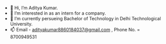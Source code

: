- 👋 Hi, I’m Aditya Kumar.
- 👀 I’m interested in as an intern for a company.
- 🌱 I’m currently persueing Bachelor of Technology in Delhi Technological University.
- 📫 Email - adityakumar8860184037@gmail.com , Phone No. = 8700949531

<!---
Aditya007it/Aditya007it is a ✨ special ✨ repository because its `README.md` (this file) appears on your GitHub profile.
You can click the Preview link to take a look at your changes.
--->
